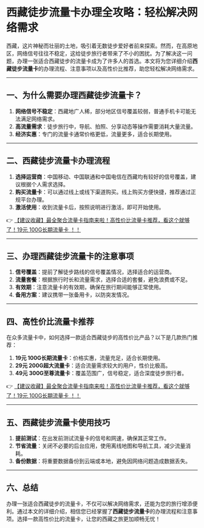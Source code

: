 # 西藏徒步流量卡办理全攻略：轻松解决网络需求

西藏，这片神秘而壮丽的土地，吸引着无数徒步爱好者前来探索。然而，在高原地区，网络信号往往不稳定，这给徒步旅行者带来了不小的困扰。为了解决这一问题，办理一张适合西藏徒步的流量卡成为了许多人的首选。本文将为您详细介绍**西藏徒步流量卡**的办理流程、注意事项以及高性价比推荐，助您轻松解决网络需求。

---

## 一、为什么需要办理西藏徒步流量卡？

1. **网络信号不稳定**：西藏地广人稀，部分地区信号覆盖较弱，普通手机卡可能无法满足网络需求。
2. **高流量需求**：徒步旅行中，导航、拍照、分享动态等操作需要消耗大量流量。
3. **经济实惠**：专门的流量卡通常价格更低，流量更多，适合长期使用。

---

## 二、西藏徒步流量卡办理流程

1. **选择运营商**：中国移动、中国联通和中国电信在西藏均有较好的信号覆盖，建议根据个人需求选择。
2. **购买流量卡**：可以通过线上或线下渠道购买。线上购买方便快捷，推荐通过正规平台办理。
3. **激活使用**：收到流量卡后，按照说明进行激活，即可开始使用。

👉 [【建议收藏】最全聚合流量卡指南来啦！高性价比流量卡推荐，看这个就够了！19元 100G长期流量卡 ！！](https://bit.ly/Liuliangka)

---

## 三、办理西藏徒步流量卡的注意事项

1. **信号覆盖**：提前了解徒步路线的信号覆盖情况，选择适合的运营商。
2. **流量套餐**：根据旅行时长和流量需求，选择合适的套餐，避免浪费或不足。
3. **有效期**：注意流量卡的有效期，确保在旅行期间能够正常使用。
4. **备用方案**：建议携带一张备用卡，以防突发情况。

---

## 四、高性价比流量卡推荐

在众多流量卡中，如何选择一款适合西藏徒步的高性价比产品？以下是几款热门推荐：

1. **19元 100G长期流量卡**：价格实惠，流量充足，适合长期使用。
2. **29元 200G超大流量卡**：适合流量需求较大的用户，性价比极高。
3. **49元 300G至尊流量卡**：覆盖范围广，信号稳定，适合深度徒步旅行者。

👉 [【建议收藏】最全聚合流量卡指南来啦！高性价比流量卡推荐，看这个就够了！19元 100G长期流量卡 ！！](https://bit.ly/Liuliangka)

---

## 五、西藏徒步流量卡使用技巧

1. **提前测试**：在出发前测试流量卡的信号和网速，确保其正常工作。
2. **节省流量**：关闭不必要的后台应用，使用离线地图和导航工具，减少流量消耗。
3. **备份数据**：将重要数据备份到云端或本地，避免因网络问题造成数据丢失。

---

## 六、总结

办理一张适合西藏徒步的流量卡，不仅可以解决网络需求，还能为您的旅行增添便利。通过本文的详细介绍，相信您已经掌握了**西藏徒步流量卡**的办理流程和注意事项。选择一款高性价比的流量卡，让您的西藏之旅更加顺畅无忧！